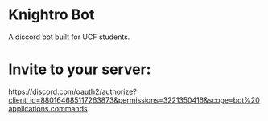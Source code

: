 # Knightro Bot

A discord bot built for UCF students.

# Invite to your server:
https://discord.com/oauth2/authorize?client_id=880164685117263873&permissions=3221350416&scope=bot%20applications.commands
